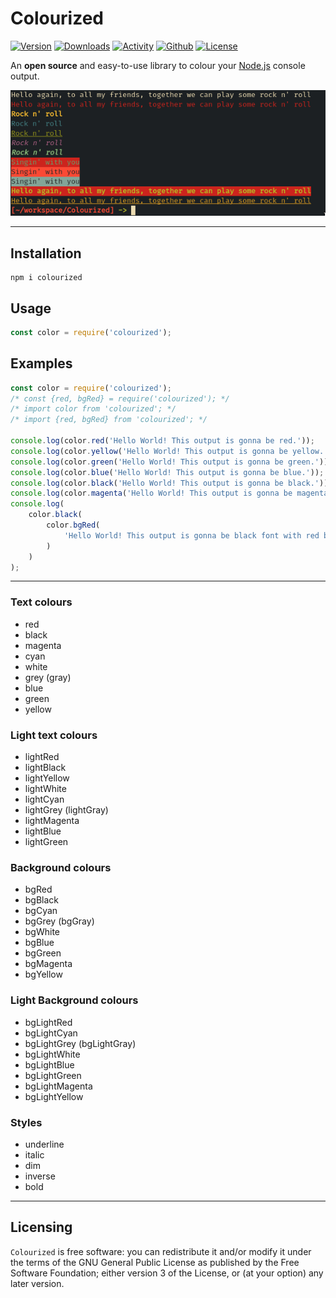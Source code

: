# Colourized

[![Version](https://img.shields.io/npm/v/colourized?color=red&logo=npm&style=for-the-badge)](https://www.npmjs.com/package/colourized)
[![Downloads](https://img.shields.io/npm/dw/colourized?logo=npm&style=for-the-badge)](https://www.npmjs.com/package/colourized)
[![Activity](https://img.shields.io/github/last-commit/prxvvy/Colourized?color=blue&logo=github&style=for-the-badge)](https://github.com/prxvvy/Colourized)
[![Github](https://img.shields.io/github/package-json/v/prxvvy/Colourized?color=yellow&logo=github&style=for-the-badge)](https://github.com/prxvvy/Colourized)
[![License](https://img.shields.io/github/license/prxvvy/Colourized?color=brown&logo=gnu&style=for-the-badge)](https://github.com/prxvvy/Colourized/blob/master/COPYING)

An **open source** and easy-to-use library to colour your [Node.js](https://nodejs.org/en/) console output.

![colours](https://github.com/prxvvy/Colourized/blob/master/screenshots/a.jpg 'a')

---

## Installation

```
npm i colourized
```

## Usage

```js
const color = require('colourized');
```

## Examples

```js
const color = require('colourized');
/* const {red, bgRed} = require('colourized'); */
/* import color from 'colourized'; */
/* import {red, bgRed} from 'colourized'; */

console.log(color.red('Hello World! This output is gonna be red.'));
console.log(color.yellow('Hello World! This output is gonna be yellow.'));
console.log(color.green('Hello World! This output is gonna be green.'));
console.log(color.blue('Hello World! This output is gonna be blue.'));
console.log(color.black('Hello World! This output is gonna be black.'));
console.log(color.magenta('Hello World! This output is gonna be magenta.'));
console.log(
	color.black(
		color.bgRed(
			'Hello World! This output is gonna be black font with red background.'
		)
	)
);
```

---

### Text colours

-   red
-   black
-   magenta
-   cyan
-   white
-   grey (gray)
-   blue
-   green
-   yellow

### Light text colours

-   lightRed
-   lightBlack
-   lightYellow
-   lightWhite
-   lightCyan
-   lightGrey (lightGray)
-   lightMagenta
-   lightBlue
-   lightGreen

### Background colours

-   bgRed
-   bgBlack
-   bgCyan
-   bgGrey (bgGray)
-   bgWhite
-   bgBlue
-   bgGreen
-   bgMagenta
-   bgYellow

### Light Background colours

-   bgLightRed
-   bgLightCyan
-   bgLightGrey (bgLightGray)
-   bgLightWhite
-   bgLightBlue
-   bgLightGreen
-   bgLightMagenta
-   bgLightYellow

### Styles

-   underline
-   italic
-   dim
-   inverse
-   bold

---

## Licensing

`Colourized` is free software: you can redistribute it and/or modify
it under the terms of the GNU General Public License as published by
the Free Software Foundation; either version 3 of the License, or
(at your option) any later version.
